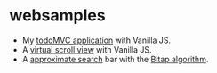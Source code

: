 # websamples

- My [todoMVC application](https://htmlpreview.github.io/?https://raw.githubusercontent.com/jmlamare/websamples/main/vanillajs-todomvc-easy.html) with Vanilla JS.
- A [virtual scroll view](https://htmlpreview.github.io/?https://raw.githubusercontent.com/jmlamare/websamples/main/vanillajs-virtualscroll.html) with Vanilla JS.
- A [approximate search](https://htmlpreview.github.io/?https://raw.githubusercontent.com/jmlamare/websamples/main/vanillajs-bitap-search.html) bar with the [Bitap algorithm](https://citeseerx.ist.psu.edu/viewdoc/summary?doi=10.1.1.20.8854).
